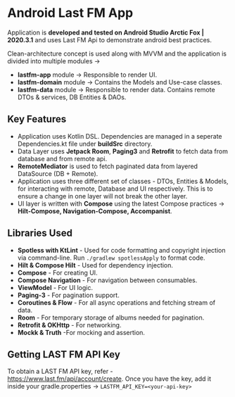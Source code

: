 # Android Last FM App
Application is **developed and tested on Android Studio Arctic Fox | 2020.3.1** and uses Last FM Api to demonstrate android best practices.

Clean-architecture concept is used along with MVVM and the application is divided into multiple modules ->
- **lastfm-app** module -> Responsible to render UI.
- **lastfm-domain** module -> Contains the Models and Use-case classes.
- **lastfm-data** module -> Responsible to render data. Contains remote DTOs & services, DB Entities & DAOs.

## Key Features
- Application uses Kotlin DSL.
  Dependencies are managed in a seperate Dependencies.kt file under **buildSrc** directory.
- Data Layer uses **Jetpack Room**, **Paging3** and **Retrofit** to fetch data from database and from remote api.
- **RemoteMediator** is used to fetch paginated data from layered DataSource (DB + Remote).
- Application uses three different set of classes - DTOs, Entities & Models, for interacting with remote, Database and UI respectively. This is to ensure a change in one layer will not break the other layer.
- UI layer is written with **Compose** using the latest Compose practices -> **Hilt-Compose, Navigation-Compose, Accompanist**.

## Libraries Used
- **Spotless with KtLint** - Used for code formatting and copyright injection via command-line. Run `./gradlew spotlessApply` to format code.
- **Hilt & Compose Hilt** - Used for dependency injection.
- **Compose** - For creating UI.
- **Compose Navigation** - For navigation between consumables.
- **ViewModel** - For UI logic.
- **Paging-3** - For pagination support.
- **Coroutines & Flow** - For all async operations and fetching stream of data.
- **Room** - For temporary storage of albums needed for pagination.
- **Retrofit & OKHttp** - For networking.
- **Mockk & Truth** -For mocking and assertion.

## Getting LAST FM API Key
To obtain a LAST FM API key, refer - https://www.last.fm/api/account/create.
Once you have the key, add it inside your gradle.properties -> `LASTFM_API_KEY=<your-api-key>`
